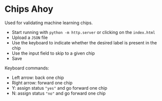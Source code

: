 # Chips Ahoy

Used for validating machine learning chips.

- Start running with `python -m http.server` or clicking on the `index.html`
- Upload a `JSON` file
- Use the keyboard to indicate whether the desired label is present in the chip
- Use the input field to skip to a given chip
- Save

Keyboard commands:
- Left arrow: back one chip
- Right arrow: forward one chip
- Y: assign status `"yes"` and go forward one chip
- N: assign status `"no"` and go forward one chip
